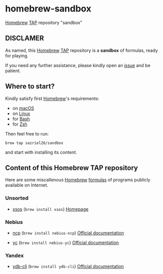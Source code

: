 # homebrew-sandbox

[Homebrew](https://brew.sh) [TAP](https://docs.brew.sh/Taps) repository "sandbox"

## DISCLAMER

As named, this [Homebrew](https://brew.sh) [TAP](https://docs.brew.sh/Taps) repository is
a **sandbox** of formulas, ready for playing.

If you need any further assistance, please kindly open an
[issue](https://github.com/sazriel26/homebrew-sandbox/issues/new/choose) 
and be patient.

## Where to start?

Kindly satisfy first [Homebrew](https://brew.sh)'s requirements:
* on [macOS](https://docs.brew.sh/Installation#macos-requirements)
* on [Linux](https://docs.brew.sh/Homebrew-on-Linux#requirements)
* for [Bash](https://docs.brew.sh/Shell-Completion#configuring-completions-in-bash)
* for [Zsh](https://docs.brew.sh/Shell-Completion#configuring-completions-in-zsh)

Then feel free to run:

`brew tap sazriel26/sandbox`

and start with installing its content.

## Content of this Homebrew TAP repository

Here are some miscallenous [Homebrew](https://brew.sh) 
[formulas](https://docs.brew.sh/Formula-Cookbook) of programs publicly 
available on Internet.

### Unsorted

* [xsos](Formula/xsos.rb) (`brew install xsos`)
  [Homepage](https://github.com/ryran/xsos)

### Nebius

* [ncp](Formula/nebius-ncp.rb) (`brew install nebius-ncp`)
  [Official documentation](https://nebius.ai/docs/cli)

* [yc](Formula/nebius-yc.rb) (`brew install nebius-yc`)
  [Official documentation](https://nebius.com/il/docs/cli)

### Yandex

* [ydb-cli](Formula/ydb-cli.rb) (`brew install ydb-cli`)
  [Official documentation](https://ydb.tech/en/docs/reference/ydb-cli/)
